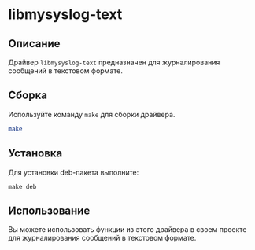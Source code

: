 # libmysyslog-text

## Описание
Драйвер `libmysyslog-text` предназначен для журналирования сообщений в текстовом формате.

## Сборка
Используйте команду `make` для сборки драйвера.

```bash
make
```
 
## Установка
Для установки deb-пакета выполните:

```
make deb
```

## Использование
Вы можете использовать функции из этого драйвера в своем проекте для журналирования сообщений в текстовом формате.
